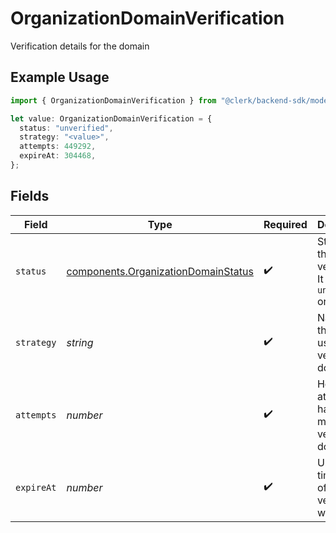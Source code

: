# OrganizationDomainVerification

Verification details for the domain

## Example Usage

```typescript
import { OrganizationDomainVerification } from "@clerk/backend-sdk/models/components";

let value: OrganizationDomainVerification = {
  status: "unverified",
  strategy: "<value>",
  attempts: 449292,
  expireAt: 304468,
};
```

## Fields

| Field                                                                                      | Type                                                                                       | Required                                                                                   | Description                                                                                |
| ------------------------------------------------------------------------------------------ | ------------------------------------------------------------------------------------------ | ------------------------------------------------------------------------------------------ | ------------------------------------------------------------------------------------------ |
| `status`                                                                                   | [components.OrganizationDomainStatus](../../models/components/organizationdomainstatus.md) | :heavy_check_mark:                                                                         | Status of the verification. It can be `unverified` or `verified`                           |
| `strategy`                                                                                 | *string*                                                                                   | :heavy_check_mark:                                                                         | Name of the strategy used to verify the domain                                             |
| `attempts`                                                                                 | *number*                                                                                   | :heavy_check_mark:                                                                         | How many attempts have been made to verify the domain                                      |
| `expireAt`                                                                                 | *number*                                                                                   | :heavy_check_mark:                                                                         | Unix timestamp of when the verification will expire                                        |